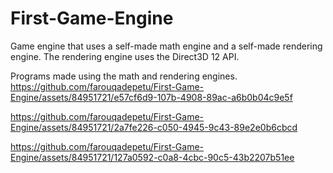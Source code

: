 # First-Game-Engine
Game engine that uses a self-made math engine and a self-made rendering engine.
The rendering engine uses the Direct3D 12 API.


Programs made using the math and rendering engines.
https://github.com/farouqadepetu/First-Game-Engine/assets/84951721/e57cf6d9-107b-4908-89ac-a6b0b04c9e5f


https://github.com/farouqadepetu/First-Game-Engine/assets/84951721/2a7fe226-c050-4945-9c43-89e2e0b6cbcd


https://github.com/farouqadepetu/First-Game-Engine/assets/84951721/127a0592-c0a8-4cbc-90c5-43b2207b51ee

